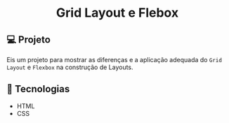 <h1 align="center">
    Grid Layout e Flebox
</h1>

## 💻 Projeto

Eis um projeto para mostrar as diferenças e a aplicação adequada do `Grid Layout` e `Flexbox` na construção de Layouts.

## 🚀 Tecnologias

- HTML
- CSS